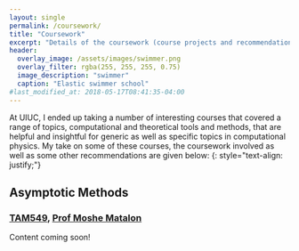 ```yaml
---
layout: single
permalink: /coursework/
title: "Coursework"
excerpt: "Details of the coursework (course projects and recommendations) related to my research interests"
header:
  overlay_image: /assets/images/swimmer.png
  overlay_filter: rgba(255, 255, 255, 0.75)
  image_description: "swimmer"
  caption: "Elastic swimmer school"
#last_modified_at: 2018-05-17T08:41:35-04:00
---
```


At UIUC, I ended up taking a number of interesting courses that covered a range of topics,
computational and theoretical tools and methods, that are helpful and insightful for
generic as well as specific topics in computational physics. My take
on some of these courses, the coursework involved as well as some other recommendations are
given below:
{: style="text-align: justify;"}

## Asymptotic Methods

### [TAM549](https://mechanical.illinois.edu/courses/profile/TAM549), [Prof Moshe Matalon](https://mechanical.illinois.edu/directory/profile/matalon)

Content coming soon!
